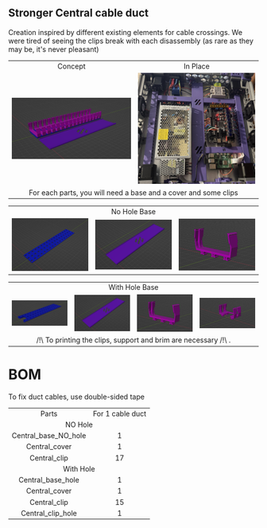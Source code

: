 ## Stronger Central cable duct

Creation inspired by different existing elements for cable crossings.
We were tired of seeing the clips break with each disassembly (as rare as they may be, it's never pleasant)

<table align=center>
  <tr>
    <td align=center>Concept</td>
    <td align=center>In Place</td>
  </tr>
  <tr>
    <td align=center><img src="https://github.com/GP3DS/Voron-Mods/blob/main/Central_cable_duct/Images/Concept_screenshot.png" alt="1" width=300px></td>
    <td align=center><img src="https://github.com/GP3DS/Voron-Mods/blob/main/Central_cable_duct/Images/In_Place.jpg" alt="1" width=300px></td>
  </tr>
    <tr>
    <td colspan=2 align=center>For each parts, you will need a base and a cover and some clips</td>
  </tr>
</table> 
<table align=center>
     <tr>
    <td align=center colspan=3>No Hole Base</td>
  </tr>
  <tr>
    <td align=center><img src="https://github.com/GP3DS/Voron-Mods/blob/main/Central_cable_duct/Images/Base.png" alt="1" width=300px></td>
    <td align=center><img src="https://github.com/GP3DS/Voron-Mods/blob/main/Central_cable_duct/Images/Cover.png" alt="1" width=300px></td>
    <td align=center><img src="https://github.com/GP3DS/Voron-Mods/blob/main/Central_cable_duct/Images/concept_Clip.png" alt="1" width=300px></td>
  </tr>
</table> 
<table align=center>
  <tr>
    <td colspan=4 align=center>With Hole Base</td>
  </tr>
  <tr>
    <td align=center><img src="https://github.com/GP3DS/Voron-Mods/blob/main/Central_cable_duct/Images/Base_hole.png" alt="1" width=300px></td>
    <td align=center><img src="https://github.com/GP3DS/Voron-Mods/blob/main/Central_cable_duct/Images/Cover.png" alt="1" width=300px></td>
    <td align=center><img src="https://github.com/GP3DS/Voron-Mods/blob/main/Central_cable_duct/Images/concept_Clip.png" alt="1" width=300px></td>
    <td align=center><img src="https://github.com/GP3DS/Voron-Mods/blob/main/Central_cable_duct/Images/concept_Clip_hole.png" alt="1" width=300px></td>
  </tr>
    <tr>
    <td align=center colspan=4>/!\ To printing the clips, support and brim are necessary /!\ .</td>
  </tr>
</table> 



# BOM
To fix duct cables, use double-sided tape

<table>
  <tr>
    <td align=center>Parts</td>
    <td align=center>For 1 cable duct</td>
  </tr>
  <tr>
  <td colspan=2 align=center>NO Hole</td>
</tr> 
  <tr>
    <td align=center>Central_base_NO_hole</td>
    <td align=center>1</td>
  </tr>
  <tr>
    <td align=center>Central_cover</td>
    <td align=center>1</td>
  </tr>
  <tr>
    <td align=center>Central_clip</td>
    <td align=center>17</td>
  </tr>
  <tr>
    <td colspan=2 align=center>With Hole</td>
</tr> 
  <tr>
    <td align=center>Central_base_hole</td>
    <td align=center>1</td>
  </tr>
  <tr>
    <td align=center>Central_cover</td>
    <td align=center>1</td>
  </tr>
  <tr>
    <td align=center>Central_clip</td>
    <td align=center>15</td>
  </tr>
  <tr>
    <td align=center>Central_clip_hole</td>
    <td align=center>1</td>
  </tr>
</table>
